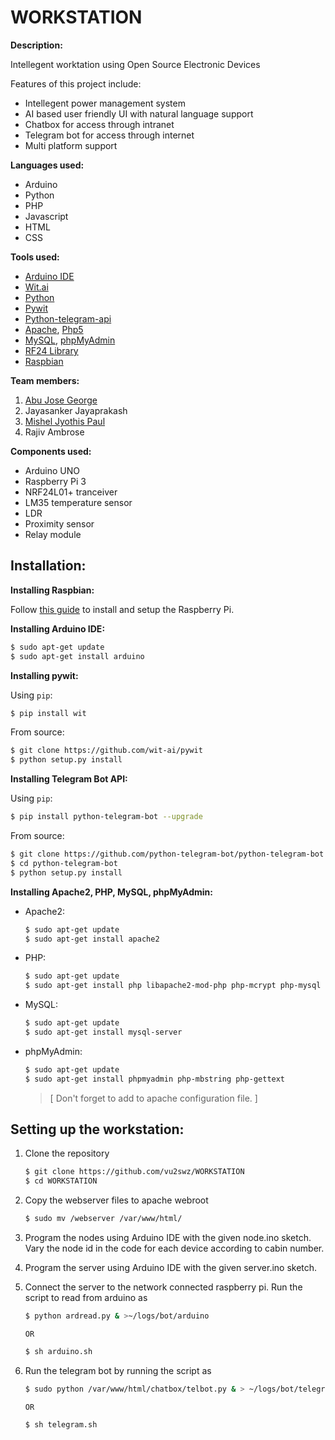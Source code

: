 # WORKSTATION
<b>Description:</b>
<p>Intellegent worktation using Open Source Electronic Devices</p>

Features of this project include:</br>
- Intellegent power management system</br>
- AI based user friendly UI with natural language support</br>
- Chatbox for access through intranet</br>
- Telegram bot for access through internet</br>
- Multi platform support</br>

<b>Languages used:</b>
- Arduino
- Python
- PHP
- Javascript
- HTML
- CSS

<b>Tools used:</b>
- <a href="https://www.arduino.cc/en/Main/Software/">Arduino IDE</a>
- <a href="https://wit.ai/">Wit.ai</a>
- <a href="https://www.python.org/">Python</a>
- <a href="https://github.com/wit-ai/pywit">Pywit</a>
- <a href="https://python-telegram-bot.org/">Python-telegram-api</a>
- <a href="https://www.apache.org/">Apache</a>, <a href="http://php.net/">Php5</a>
- <a href="https://www.mysql.com/">MySQL</a>, <a href="https://www.phpmyadmin.net/">phpMyAdmin</a>
- <a href="https://github.com/maniacbug/RF24">RF24 Library</a>
- <a href="https://www.raspberrypi.org/downloads/raspbian/">Raspbian</a>

<b>Team members:</b></br>

1. <a href="https://github.com/vu2swz">Abu Jose George</a></br>
2. Jayasanker Jayaprakash</br>
3. <a href="https://github.com/h3llcr0w">Mishel Jyothis Paul</a></br>
4. Rajiv Ambrose</br>

<b>Components used:</b>
- Arduino UNO
- Raspberry Pi 3
- NRF24L01+ tranceiver
- LM35 temperature sensor
- LDR
- Proximity sensor
- Relay module

## Installation:

<b>Installing Raspbian:</b>

  Follow <a href="https://www.raspberrypi.org/documentation/installation/installing-images/">this guide</a> to install and setup the Raspberry Pi.

<b>Installing Arduino IDE:</b>

   ```bash
   $ sudo apt-get update
   $ sudo apt-get install arduino
   ```

<b>Installing pywit:</b>

   Using `pip`:
   ```bash
   $ pip install wit
   ```
   From source:
   ```bash
   $ git clone https://github.com/wit-ai/pywit
   $ python setup.py install
   ```

<b>Installing Telegram Bot API:</b>

   Using `pip`:
   ```bash
   $ pip install python-telegram-bot --upgrade
   ```
   From source:
   ```bash
   $ git clone https://github.com/python-telegram-bot/python-telegram-bot
   $ cd python-telegram-bot
   $ python setup.py install
   ```

<b>Installing Apache2, PHP, MySQL, phpMyAdmin:</b>

  - Apache2:
     ```bash
     $ sudo apt-get update
     $ sudo apt-get install apache2
     ```

  - PHP:
     ```bash
     $ sudo apt-get update
     $ sudo apt-get install php libapache2-mod-php php-mcrypt php-mysql
     ```

  - MySQL:
     ```bash
     $ sudo apt-get update
     $ sudo apt-get install mysql-server
     ```

  - phpMyAdmin:
     ```bash
     $ sudo apt-get update
     $ sudo apt-get install phpmyadmin php-mbstring php-gettext
     ```
     > [ Don't forget to add to apache configuration file. ]

## Setting up the workstation:

1. Clone the repository

    ```bash
    $ git clone https://github.com/vu2swz/WORKSTATION
    $ cd WORKSTATION
    ```
2. Copy the webserver files to apache webroot

    ```bash
    $ sudo mv /webserver /var/www/html/
    ```
3. Program the nodes using Arduino IDE with the given node.ino sketch. Vary the node id in the code for each device according to cabin number.

4. Program the server using Arduino IDE with the given server.ino sketch.

5. Connect the server to the network connected raspberry pi. Run the script to read from arduino as

    ```bash
    $ python ardread.py & >~/logs/bot/arduino
    ```
       OR

    ```bash
    $ sh arduino.sh
    ```
6. Run the telegram bot by running the script as

    ```bash
    $ sudo python /var/www/html/chatbox/telbot.py & > ~/logs/bot/telegram
    ```
       OR
    ```bash
    $ sh telegram.sh
    ```
